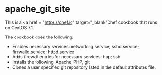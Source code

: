 # apache_git_site

This is a <a href = "https://chef.io" target="_blank"<a>Chef</a> cookbook that runs on CentOS 7.1. 

The cookbook does the following:
<ul>
  <li>Enables necessary services: networking.service; sshd.service; firewalld.service; httpd.service</li>
  <li>Adds firewall entries for necessary services: http; ssh</li>
  <li>Installs the following: Apache, PHP, git</li>
  <li>Clones a user specified git repository listed in the default attributes file.</li>
</ul>
